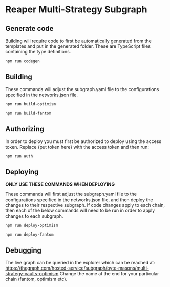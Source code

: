 # Reaper Multi-Strategy Subgraph

## Generate code

Building will require code to first be automatically generated from the templates and put in the generated folder.
These are TypeScript files containing the type definitions.

```
npm run codegen
```


## Building
These commands will adjust the subgraph.yaml file to the configurations specified in the networks.json file.

```
npm run build-optimism
```
```
npm run build-fantom
```

## Authorizing

In order to deploy you must first be authorized to deploy using the access token.
Replace {put token here} with the access token and then run:

```
npm run auth
```

## Deploying

**ONLY USE THESE COMMANDS WHEN DEPLOYING**

These commands will first adjust the subgraph.yaml file to the configurations specified in the networks.json file,
and then deploy the changes to their respective subgraph. If code changes apply to each chain, then each of the below commands
will need to be run in order to apply changes to each subgraph.

```
npm run deploy-optimism
```
```
npm run deploy-fantom
```

## Debugging

The live graph can be queried in the explorer which can be reached at:
https://thegraph.com/hosted-service/subgraph/byte-masons/multi-strategy-vaults-optimism
Change the name at the end for your particular chain (fantom, optimism etc).
